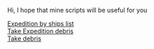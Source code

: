 Hi, I hope that mine scripts will be useful for you

[Expedition by ships list](RockClubKASHMIR/recycle_debris.go)  
[Take Expedition debris](RockClubKASHMIR/expedition_by_list_of_ships.go)  
[Take debris](take_expedition_debris.go)
